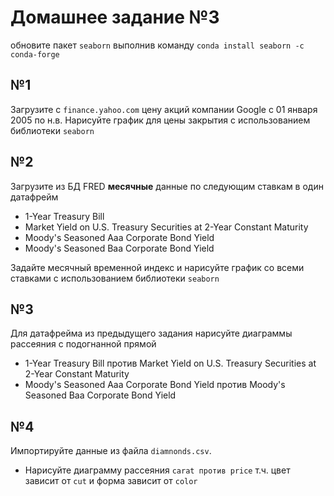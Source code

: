 # Домашнее задание №3

обновите пакет `seaborn` выполнив команду `conda install seaborn -c conda-forge`

## №1

Загрузите с `finance.yahoo.com` цену акций компании Google с 01 января 2005 по н.в.
Нарисуйте график для цены закрытия с использованием библиотеки `seaborn`

## №2

Загрузите из БД FRED **месячные** данные по следующим ставкам в один датафрейм
- 1-Year Treasury Bill
- Market Yield on U.S. Treasury Securities at 2-Year Constant Maturity
- Moody's Seasoned Aaa Corporate Bond Yield
- Moody's Seasoned Baa Corporate Bond Yield

Задайте месячный временной индекс и нарисуйте график со всеми ставками с использованием библиотеки `seaborn`

## №3

Для датафрейма из предыдущего задания нарисуйте диаграммы рассеяния с подогнанной прямой
- 1-Year Treasury Bill против Market Yield on U.S. Treasury Securities at 2-Year Constant Maturity
- Moody's Seasoned Aaa Corporate Bond Yield против Moody's Seasoned Baa Corporate Bond Yield

## №4

Импортируйте данные из файла `diamnonds.csv`.
- Нарисуйте диаграмму рассеяния `carat против price` т.ч. цвет зависит от `cut` и форма зависит от `color`


